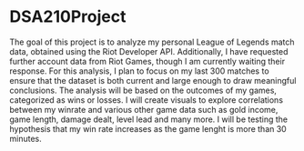 # DSA210Project

The goal of this project is to analyze my personal League of Legends match data, obtained using the Riot Developer API. Additionally, I have requested further account data from Riot Games, though I am currently waiting their response. For this analysis, I plan to focus on my last 300 matches to ensure that the dataset is both current and large enough to draw meaningful conclusions. The analysis will be based on the outcomes of my games, categorized as wins or losses. I will create visuals to explore correlations between my winrate and various other game data such as gold income, game length, damage dealt, level lead and many more. I will be testing the hypothesis that my win rate increases as the game lenght is more than 30 minutes.

